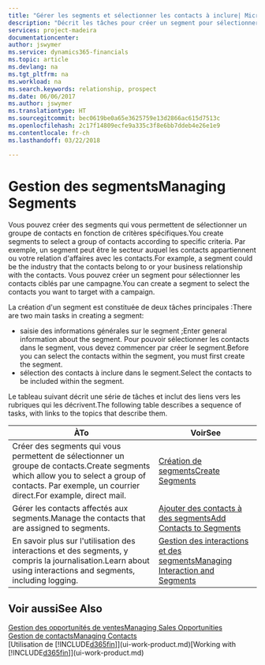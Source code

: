 ```yaml
---
title: "Gérer les segments et sélectionner les contacts à inclure| Microsoft Docs"
description: "Décrit les tâches pour créer un segment pour sélectionner un groupe de contacts en fonction de critères spécifiques, par exemple, les contacts dans un secteur que vous souhaitez cibler."
services: project-madeira
documentationcenter: 
author: jswymer
ms.service: dynamics365-financials
ms.topic: article
ms.devlang: na
ms.tgt_pltfrm: na
ms.workload: na
ms.search.keywords: relationship, prospect
ms.date: 06/06/2017
ms.author: jswymer
ms.translationtype: HT
ms.sourcegitcommit: bec0619be0a65e3625759e13d2866ac615d7513c
ms.openlocfilehash: 2c17f14809ecfe9a335c3f8e6bb7ddeb4e26e1e9
ms.contentlocale: fr-ch
ms.lasthandoff: 03/22/2018

---
```

# <a name="managing-segments"></a><span data-ttu-id="b0814-103">Gestion des segments</span><span class="sxs-lookup"><span data-stu-id="b0814-103">Managing Segments</span></span>
<span data-ttu-id="b0814-104">Vous pouvez créer des segments qui vous permettent de sélectionner un groupe de contacts en fonction de critères spécifiques.</span><span class="sxs-lookup"><span data-stu-id="b0814-104">You create segments to select a group of contacts according to specific criteria.</span></span> <span data-ttu-id="b0814-105">Par exemple, un segment peut être le secteur auquel les contacts appartiennent ou votre relation d'affaires avec les contacts.</span><span class="sxs-lookup"><span data-stu-id="b0814-105">For example, a segment could be the industry that the contacts belong to or your business relationship with the contacts.</span></span> <span data-ttu-id="b0814-106">Vous pouvez créer un segment pour sélectionner les contacts ciblés par une campagne.</span><span class="sxs-lookup"><span data-stu-id="b0814-106">You can create a segment to select the contacts you want to target with a campaign.</span></span>

<span data-ttu-id="b0814-107">La création d'un segment est constituée de deux tâches principales :</span><span class="sxs-lookup"><span data-stu-id="b0814-107">There are two main tasks in creating a segment:</span></span>

* <span data-ttu-id="b0814-108">saisie des informations générales sur le segment ;</span><span class="sxs-lookup"><span data-stu-id="b0814-108">Enter general information about the segment.</span></span> <span data-ttu-id="b0814-109">Pour pouvoir sélectionner les contacts dans le segment, vous devez commencer par créer le segment.</span><span class="sxs-lookup"><span data-stu-id="b0814-109">Before you can select the contacts within the segment, you must first create the segment.</span></span>
* <span data-ttu-id="b0814-110">sélection des contacts à inclure dans le segment.</span><span class="sxs-lookup"><span data-stu-id="b0814-110">Select the contacts to be included within the segment.</span></span>

<span data-ttu-id="b0814-111">Le tableau suivant décrit une série de tâches et inclut des liens vers les rubriques qui les décrivent.</span><span class="sxs-lookup"><span data-stu-id="b0814-111">The following table describes a sequence of tasks, with links to the topics that describe them.</span></span> 

| <span data-ttu-id="b0814-112">À</span><span class="sxs-lookup"><span data-stu-id="b0814-112">To</span></span> | <span data-ttu-id="b0814-113">Voir</span><span class="sxs-lookup"><span data-stu-id="b0814-113">See</span></span> |
| --- | --- |
| <span data-ttu-id="b0814-114">Créer des segments qui vous permettent de sélectionner un groupe de contacts.</span><span class="sxs-lookup"><span data-stu-id="b0814-114">Create segments which allow you to select a group of contacts.</span></span> <span data-ttu-id="b0814-115">Par exemple, un courrier direct.</span><span class="sxs-lookup"><span data-stu-id="b0814-115">For example, direct mail.</span></span> |[<span data-ttu-id="b0814-116">Création de segments</span><span class="sxs-lookup"><span data-stu-id="b0814-116">Create Segments</span></span>](marketing-how-create-segment.md) |
| <span data-ttu-id="b0814-117">Gérer les contacts affectés aux segments.</span><span class="sxs-lookup"><span data-stu-id="b0814-117">Manage the contacts that are assigned to segments.</span></span> |[<span data-ttu-id="b0814-118">Ajouter des contacts à des segments</span><span class="sxs-lookup"><span data-stu-id="b0814-118">Add Contacts to Segments</span></span>](marketing-add-contact-segment.md) |
| <span data-ttu-id="b0814-119">En savoir plus sur l'utilisation des interactions et des segments, y compris la journalisation.</span><span class="sxs-lookup"><span data-stu-id="b0814-119">Learn about using interactions and segments, including logging.</span></span> |[<span data-ttu-id="b0814-120">Gestion des interactions et des segments</span><span class="sxs-lookup"><span data-stu-id="b0814-120">Managing Interaction and Segments</span></span>](marketing-interaction-segments.md) |

## <a name="see-also"></a><span data-ttu-id="b0814-121">Voir aussi</span><span class="sxs-lookup"><span data-stu-id="b0814-121">See Also</span></span>
[<span data-ttu-id="b0814-122">Gestion des opportunités de ventes</span><span class="sxs-lookup"><span data-stu-id="b0814-122">Managing Sales Opportunities</span></span>](marketing-manage-sales-opportunities.md)  
[<span data-ttu-id="b0814-123">Gestion de contacts</span><span class="sxs-lookup"><span data-stu-id="b0814-123">Managing Contacts</span></span>](marketing-contacts.md)  
<span data-ttu-id="b0814-124">[Utilisation de [!INCLUDE[d365fin](includes/d365fin_md.md)]](ui-work-product.md)</span><span class="sxs-lookup"><span data-stu-id="b0814-124">[Working with [!INCLUDE[d365fin](includes/d365fin_md.md)]](ui-work-product.md)</span></span>

